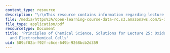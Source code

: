 ```yaml
---
content_type: resource
description: "\r\nThis resource contains information regarding lecture 25 solution."
file: /media/https%3A/open-learning-course-data-rc.s3.amazonaws.com/5-111sc-principles-of-chemical-science-fall-2014/589cf02af92fc6ce649b9268bcb2d359_MIT5_111F14_Lec25Soln.pdf
file_type: application/pdf
resourcetype: Document
title: 'Principles of Chemical Science, Solutions for Lecture 25: Oxidation-Reduction
  and Electrochemical Cells'
uid: 589cf02a-f92f-c6ce-649b-9268bcb2d359
---
```

